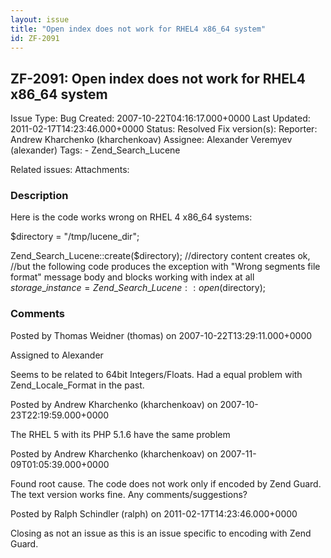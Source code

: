 ```yaml
---
layout: issue
title: "Open index does not work for RHEL4 x86_64 system"
id: ZF-2091
---
```


ZF-2091: Open index does not work for RHEL4 x86\_64 system
----------------------------------------------------------

 Issue Type: Bug Created: 2007-10-22T04:16:17.000+0000 Last Updated: 2011-02-17T14:23:46.000+0000 Status: Resolved Fix version(s): 
 Reporter:  Andrew Kharchenko (kharchenkoav)  Assignee:  Alexander Veremyev (alexander)  Tags: - Zend\_Search\_Lucene
 
 Related issues: 
 Attachments: 
### Description

Here is the code works wrong on RHEL 4 x86\_64 systems:

$directory = "/tmp/lucene\_dir";

Zend\_Search\_Lucene::create($directory); //directory content creates ok, //but the following code produces the exception with "Wrong segments file format" message body and blocks working with index at all $storage\_instance = Zend\_Search\_Lucene::open($directory);

 

 

### Comments

Posted by Thomas Weidner (thomas) on 2007-10-22T13:29:11.000+0000

Assigned to Alexander

Seems to be related to 64bit Integers/Floats. Had a equal problem with Zend\_Locale\_Format in the past.

 

 

Posted by Andrew Kharchenko (kharchenkoav) on 2007-10-23T22:19:59.000+0000

The RHEL 5 with its PHP 5.1.6 have the same problem

 

 

Posted by Andrew Kharchenko (kharchenkoav) on 2007-11-09T01:05:39.000+0000

Found root cause. The code does not work only if encoded by Zend Guard. The text version works fine. Any comments/suggestions?

 

 

Posted by Ralph Schindler (ralph) on 2011-02-17T14:23:46.000+0000

Closing as not an issue as this is an issue specific to encoding with Zend Guard.

 

 
